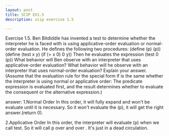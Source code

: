 ```yaml
---
layout: post
title: SCIP EX1.5
description: scip exercise 1.5

---
```


Exercise 1.5. Ben Bitdiddle has invented a test to determine whether the interpreter he is faced
with is using applicative-order evaluation or normal-order evaluation. He defines the following two
procedures:
(define (p) (p))
(define (test x y)
(if (= x 0)
0
y))
Then he evaluates the expression
(test 0 (p))
What behavior will Ben observe with an interpreter that uses applicative-order evaluation? What
behavior will he observe with an interpreter that uses normal-order evaluation? Explain your
answer. (Assume that the evaluation rule for the special form if is the same whether the interpreter
is using normal or applicative order: The predicate expression is evaluated first, and the result
determines whether to evaluate the consequent or the alternative expression.)



answer: 
1.Normal Order 
  In this order, it will fully expand  and won't be evaluate until it is necessary. So it won't evaluate the (p), it will get the right answer.(return 0).


2.Applicative Order
  In this order, the interpreter will evaluate (p) when we call test. So it will call p over and over . It's just in a dead circulation.
